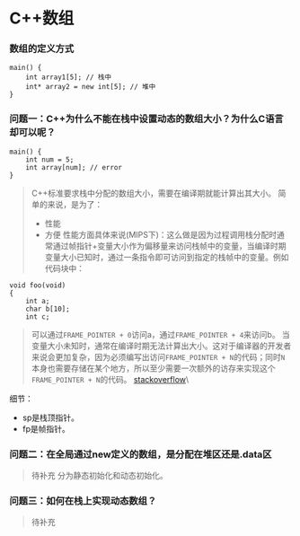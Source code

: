 # C++数组

### 数组的定义方式

```
main() {
    int array1[5]; // 栈中
    int* array2 = new int[5]; // 堆中
}
```
### 问题一：C++为什么不能在栈中设置动态的数组大小？为什么C语言却可以呢？
```
main() {
    int num = 5;
    int array[num]; // error
}
```
> C++标准要求栈中分配的数组大小，需要在编译期就能计算出其大小。
> 简单的来说，是为了：
> - 性能
> - 方便
> 性能方面具体来说(MIPS下)：这么做是因为过程调用栈分配时通常通过帧指针+变量大小作为偏移量来访问栈帧中的变量，当编译时期变量大小已知时，通过一条指令即可访问到指定的栈帧中的变量。例如代码块中：
```
void foo(void)
{
    int a;
    char b[10];
    int c;
```
> 可以通过``FRAME_POINTER + 0``访问a，通过``FRAME_POINTER + 4``来访问b。
> 当变量大小未知时，通常在编译时期无法计算出大小。这对于编译器的开发者来说会更加复杂，因为必须编写出访问``FRAME_POINTER + N``的代码；同时``N``本身也需要存储在某个地方，所以至少需要一次额外的访存来实现这个``FRAME_POINTER + N``的代码。
[stackoverflow](https://stackoverflow.com/questions/4341570/why-does-a-c-c-compiler-need-know-the-size-of-an-array-at-compile-time)\

细节：
- sp是栈顶指针。
- fp是帧指针。


### 问题二：在全局通过new定义的数组，是分配在堆区还是.data区

> 待补充
> 分为静态初始化和动态初始化。

### 问题三：如何在栈上实现动态数组？

> 待补充
